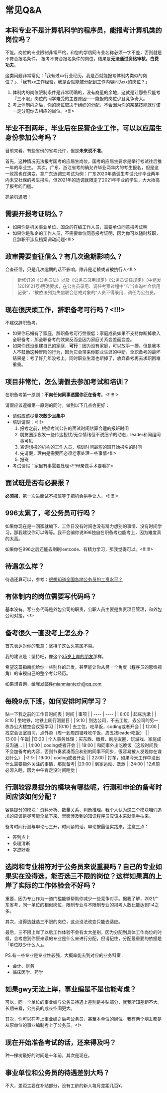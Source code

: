 # 常见Q&A
## 本科专业不是计算机科学的程序员，能报考计算机类的岗位吗？
不能。岗位的专业限制非常严格，和您的学信网专业名称必须一字不差，否则就是不符合报名条件。
报考不符合报名条件的岗位，结果是**无法通过资格审核，白费功夫**。

这类问题非常常见：「我有过xx行业经历，我是否就能报考体制内类似的岗位？」、「我有xx工作经验，我是否就能被分配到工作内容同为xx的岗位？」
1. 体制内的岗位限制条件是非常明确的，没有商量的余地，这就是让那些只能考『三不限』岗位的同学难受的主要原因——能报的岗位少且竞争奇大。
2. 考上体制内之后，你的岗位取决于组织的分配，不会因为你的某某技能就许诺一定分配你去相应的岗位。<!!!>

## 毕业不到两年，毕业后在民营企业工作，可以以应届生身份参加公考吗？
目前来看。有些省份的省考允许，但是**未来说不准**。

首先，这种情况无法报考国考的应届生岗位，国考的应届生要求是举行考试往后推一年的毕业生。
其次，广东、浙江省考的确允许毕业两年内的考生报名，但是这一政策也在演变，拿广东选调生考试为例：广东2020年选调生考试允许毕业两年内未交社保的考生报名，但2021年的选调就限定了2021年毕业的学生，大大抬高了报考的门槛。

抓紧机遇吧！

## 需要开报考证明么？
- 如果你是机关事业单位、国企的在编工作人员，需要单位同意报考证明
- 如果你是私企的工作人员，不需要单位同意报考证明，因为你可以随时辞职，且辞职不涉及档案调动问题<!!!>


## 政审需要查征信么？有几次逾期影响么？
会查征信，只是几次逾期的话不影响，除非是老赖或者被执行人<!!!>
> 新修订的《公务员法》以及《公务员录用规定》《公务员调任规定》（中组发[2019]21号)明确要求，在公务员录用、调任考察过程中“应当查询社会信用记录”，“被依法列为失信联合惩戒对象的”人员不得录用、调任为公务员。

## 现在很厌烦工作，辞职备考可行吗？<!!!>
不建议辞职备考。
- 如果你已婚有了家庭，辞职备考可行性很低：家庭成员如果不支持你断掉收入全职备考，那全职备考的效果反而会因为家庭关系变差而变差。
- 如果你还没组建自己的家庭，**可行**：因为没有家庭，可以放手一搏。但是我本人不鼓励这种冒险的行为，因为它会带来你职业生涯的中断。全职备考的最坏结果是：考了好几年没考上，同时职业生涯也断掉了，放弃备考再去求职困难重重。


## 项目非常忙，怎么请假去参加考试和培训？

在职备考第一原则：**不向任何同事透露你正在备考**。<!!!!!!>

请假应该遵循第一原则的同时，做到以下几点会更好：
- 请假应该尽量**次数少且集中**
- 培训请假：<!!!>
    1. 报考之前，根据考试公告的面试时间估算合适的报班时间
    2. 朋友圈深夜发一些传达担忧/无奈情绪但不说细节的动态，leader和同组同事可见
    3. 咨询想报的机构的工作人员，培训时间最短的班开始报名的时间
    4. 先请假，理由是需要回必须老家处理一些事情<!!!>
    5. 报班
- 考试请假：家里有事需要处理<!!!母亲做手术要看护>

## 面试班是否有必要报？
**必须报**，第一次进面试不报班等于把机会拱手让人。<!!!!!!>

## 996太累了，考公务员可行吗？
如果你现在是一回家就躺下、工作日没有时间也没有精力想别的事情、没有时间学习，那我建议你可以等等。我不会骗你说996独自在职备考也能考上，因为难度真的太高。

如果你在996之后还能去刷刷leetcode、有精力学习，那我觉得可以。<!!!!!!>


## 待遇怎么样？
待遇还算可以，参考：[很想知道全国各地公务员的工资水平？](https://www.zhihu.com/question/21282141)

## 有体制内的岗位需要写代码吗？
基本没有。写业务代码是外包公司的职责，公职人员主要是负责项目管理，和外包公司对接。<!>


## 备考很久一直没考上怎么办？
首先表达对你的敬意：坚持了这么久实属不易。

我的建议是：坚持吧，像这个[35岁上岸的朋友](https://bbs.qzzn.com/forum.php?mod=viewthread&tid=16730857&extra=&authorid=5788628&page=1)那样。

希望这篇指南能给你一些别样的启发，甚至能让你从另一个角度（程序员的思维视角）的审视自己的整个考公经历。

如果想咨询，给我发邮件mianmiantech@qq.com

## 每晚9点下班，如何安排时间学习？
贴一下我之前的工作日时间表
|  时间  |  事项  |
|  ----  | ----  |
|  8:00  | 起床洗漱 | 
| 8:10 | 坐地铁，地铁上刷行测题目 |
| 9:10  | 到达公司，不去工位，去公司的另一栋办公大楼空会议室学习 |
|10:10 | 去工位，吃早饭，coding或者开会 |
| 12:00  | 找空会议室自习，点外卖（周一到周四错峰吃午饭，周五找leader吃饭） |
 | 13:00 | 午饭| 
 |13:20 | 个人事务处理：买东西、缴费、刷朋友圈、玩游戏、家庭成员沟通... | 
| 14:00  | coding或者开会 |
| 18:00 | 和同事外出吃晚饭（这段时间我不会加备考的内容，否则节奏紧凑而且和别的同事不同步，很容易被人发现你在谋划什么） |<!!!>
| 19:00 | coding或者开会 |
| 22:00 | 打车，如果今天工作中没出什么需要额外关注的事情，那就备考|
|23:00 | 到家运动、洗漱 |
|24:00 | 12点前必须入睡，因为中午肯定没时间睡觉 |

## 行测较容易提分的模块有哪些呢，行测和申论的备考时间应该如何分配？
容易提分的模块：资料分析、数量关系、判断推理。我个人认为这三个模块咱们追求的应该是尽可能全拿下来，里面涉及到的知识程序员应该本来就信手拈来。

备考时间行测与申论七三开，时间紧的话，申论按最佳实践来，注意三点：
- 答到点上
- 条理清晰
- 字迹好看

## 选岗和专业相符对于公务员来说重要吗？自己的专业如果实在没得选，能否选三不限的岗位？这样如果真的上岸了实际的工作体验会不好吗？
重要，因为专业作为一道门槛能够帮助你减少一些竞争对手。据我了解，2021广东省考，同一单位的相似岗位，限制专业与不限制专业的报考人数比能达到1:4之多。

其次，没得选就选三不限的岗位，这点没法改变只能去适应。

最后，三不限上岸了以后工作体验不会有太大差别，因为分配到具体工作岗位的时候，会考虑到你原来读的专业是什么来进行分配，但请记住，分配最重要的依据是「单位缺少什么人」。

PS.有一些专业是专业性较强，大概率能去到对应的业务科室：

- 会计、财务
- 临床医学、药学

## 如果gwy无法上岸，事业编是不是也能考虑？
可以，同一个单位的事业编与公务员待遇上差别是补贴部分，就我所知差距不大。长期来看，公务员的成长空间更大。

其次，你可以在考上事业编之后考公务员，甚至本单位的岗位。我有两个朋友都是从原单位的事业编制考上了公务员。<!>


## 现在开始准备考试的话，还来得及吗？
种一棵树最好的时间是十年前，其次是现在。

## 事业单位和公务员的待遇差别大吗？
不大，差距主要在补贴部分，没有工龄的新人每月差距几百¥。
